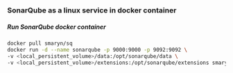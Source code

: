 ### SonarQube as a linux service in docker container  

##### Run SonarQube docker container  
```bash
docker pull smaryn/sq
docker run -d --name sonarqube -p 9000:9000 -p 9092:9092 \
-v <local_persistent_volume>/data:/opt/sonarqube/data \
-v <local_persistent_volume>/extensions:/opt/sonarqube/extensions smaryn/sq
```
